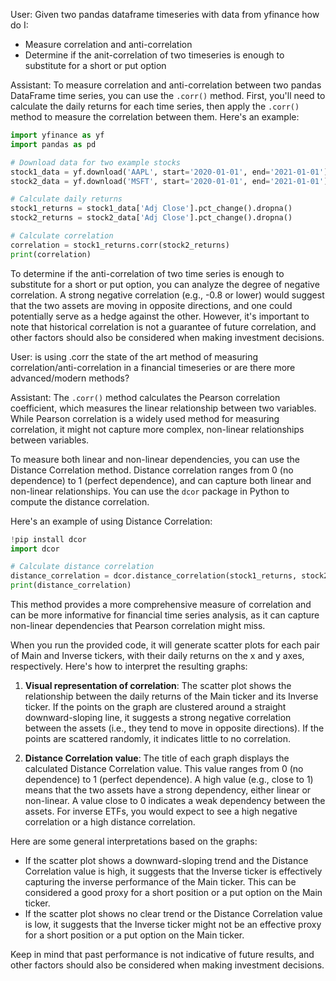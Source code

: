User: Given two pandas dataframe timeseries with data from yfinance how do I:

* Measure correlation and anti-correlation
* Determine if the anit-correlation of two timeseries is enough to substitute for a short or put option

Assistant: To measure correlation and anti-correlation between two pandas DataFrame time series, you can use the `.corr()` method. First, you'll need to calculate the daily returns for each time series, then apply the `.corr()` method to measure the correlation between them. Here's an example:


```python
import yfinance as yf
import pandas as pd

# Download data for two example stocks
stock1_data = yf.download('AAPL', start='2020-01-01', end='2021-01-01')
stock2_data = yf.download('MSFT', start='2020-01-01', end='2021-01-01')

# Calculate daily returns
stock1_returns = stock1_data['Adj Close'].pct_change().dropna()
stock2_returns = stock2_data['Adj Close'].pct_change().dropna()

# Calculate correlation
correlation = stock1_returns.corr(stock2_returns)
print(correlation)
```

To determine if the anti-correlation of two time series is enough to substitute for a short or put option, you can analyze the degree of negative correlation. A strong negative correlation (e.g., -0.8 or lower) would suggest that the two assets are moving in opposite directions, and one could potentially serve as a hedge against the other. However, it's important to note that historical correlation is not a guarantee of future correlation, and other factors should also be considered when making investment decisions.

User: is using .corr the state of the art method of measuring correlation/anti-correlation in a financial timeseries or are there more advanced/modern methods?

Assistant: The `.corr()` method calculates the Pearson correlation coefficient, which measures the linear relationship between two variables. While Pearson correlation is a widely used method for measuring correlation, it might not capture more complex, non-linear relationships between variables.

To measure both linear and non-linear dependencies, you can use the Distance Correlation method. Distance correlation ranges from 0 (no dependence) to 1 (perfect dependence), and can capture both linear and non-linear relationships. You can use the `dcor` package in Python to compute the distance correlation.

Here's an example of using Distance Correlation:

```python
!pip install dcor
import dcor

# Calculate distance correlation
distance_correlation = dcor.distance_correlation(stock1_returns, stock2_returns)
print(distance_correlation)
```

This method provides a more comprehensive measure of correlation and can be more informative for financial time series analysis, as it can capture non-linear dependencies that Pearson correlation might miss.

When you run the provided code, it will generate scatter plots for each pair of Main and Inverse tickers, with their daily returns on the x and y axes, respectively. Here's how to interpret the resulting graphs:

1. **Visual representation of correlation**: The scatter plot shows the relationship between the daily returns of the Main ticker and its Inverse ticker. If the points on the graph are clustered around a straight downward-sloping line, it suggests a strong negative correlation between the assets (i.e., they tend to move in opposite directions). If the points are scattered randomly, it indicates little to no correlation.

2. **Distance Correlation value**: The title of each graph displays the calculated Distance Correlation value. This value ranges from 0 (no dependence) to 1 (perfect dependence). A high value (e.g., close to 1) means that the two assets have a strong dependency, either linear or non-linear. A value close to 0 indicates a weak dependency between the assets. For inverse ETFs, you would expect to see a high negative correlation or a high distance correlation.

Here are some general interpretations based on the graphs:

- If the scatter plot shows a downward-sloping trend and the Distance Correlation value is high, it suggests that the Inverse ticker is effectively capturing the inverse performance of the Main ticker. This can be considered a good proxy for a short position or a put option on the Main ticker.
- If the scatter plot shows no clear trend or the Distance Correlation value is low, it suggests that the Inverse ticker might not be an effective proxy for a short position or a put option on the Main ticker.

Keep in mind that past performance is not indicative of future results, and other factors should also be considered when making investment decisions.